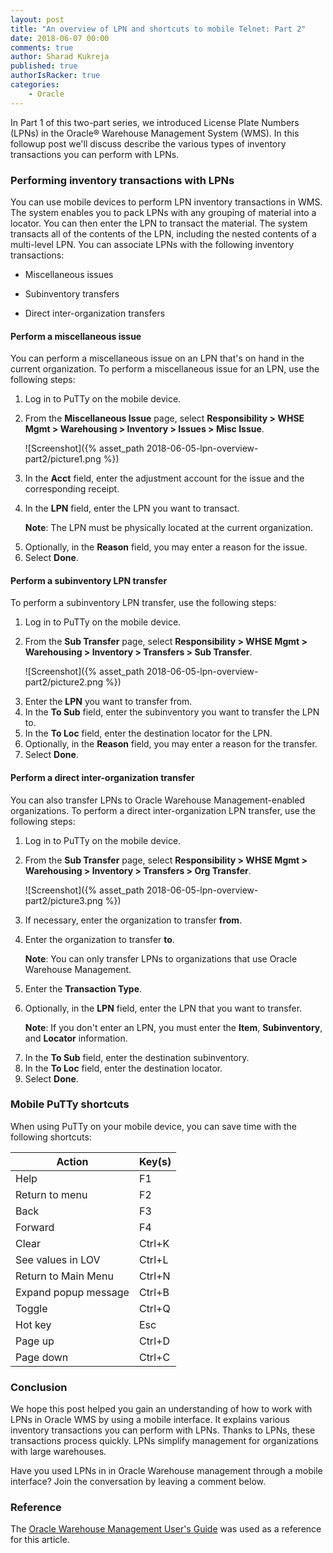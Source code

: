 ```yaml
---
layout: post
title: "An overview of LPN and shortcuts to mobile Telnet: Part 2"
date: 2018-06-07 00:00
comments: true
author: Sharad Kukreja
published: true
authorIsRacker: true
categories:
    - Oracle
---
```


In Part 1 of this two-part series, we introduced License Plate Numbers (LPNs)
in the Oracle&reg; Warehouse Management System (WMS). In this followup post
we'll discuss describe the various types of inventory transactions you can
perform with LPNs.

<!-- more -->

### Performing inventory transactions with LPNs

You can use mobile devices to perform LPN inventory transactions in WMS. The
system enables you to pack LPNs with any grouping of material into a locator.
You can then enter the LPN to transact the material. The system transacts all
of the contents of the LPN, including the nested contents of a multi-level
LPN. You can associate LPNs with the following inventory transactions:

* Miscellaneous issues

* Subinventory transfers

* Direct inter-organization transfers

#### Perform a miscellaneous issue

You can perform a miscellaneous issue on an LPN that's on hand in the current
organization. To perform a miscellaneous issue for an LPN, use the following
steps:

1. Log in to PuTTy on the mobile device.

2. From the **Miscellaneous Issue** page, select **Responsibility > WHSE Mgmt > Warehousing > Inventory > Issues > Misc Issue**.

   ![Screenshot]({% asset_path 2018-06-05-lpn-overview-part2/picture1.png %})

<ol start=3>
   <li>In the <b>Acct</b> field, enter the adjustment account for the issue and
   the corresponding receipt.</li>

   <li><p>In the <b>LPN</b> field, enter the LPN you want to transact.</p>

   <p><b>Note</b>: The LPN must be physically located at the current organization.</p></li>

   <li>Optionally, in the <b>Reason</b> field, you may enter a reason for the
   issue.</li>

   <li>Select <b>Done</b>.</li>
</ol>

#### Perform a subinventory LPN transfer

To perform a subinventory LPN transfer, use the following steps:

1. Log in to PuTTy on the mobile device.

2. From the **Sub Transfer** page, select **Responsibility > WHSE Mgmt >
   Warehousing > Inventory > Transfers > Sub Transfer**.

   ![Screenshot]({% asset_path 2018-06-05-lpn-overview-part2/picture2.png %})

<ol start=3>
   <li>Enter the <b>LPN</b> you want to transfer from.</li>

   <li>In the <b>To Sub</b> field, enter the subinventory you want
   to transfer the LPN to.</li>

   <li>In the <b>To Loc</b> field, enter the destination locator for the
   LPN.</li>

   <li>Optionally, in the <b>Reason</b> field, you may enter a reason for the
   transfer.</li>

   <li>Select <b>Done</b>.</li>
</ol>   

#### Perform a direct inter-organization transfer

You can also transfer LPNs to Oracle Warehouse Management-enabled
organizations. To perform a direct inter-organization LPN transfer, use the following steps:

1. Log in to PuTTy on the mobile device.

2. From the **Sub Transfer** page, select **Responsibility > WHSE Mgmt >
   Warehousing > Inventory > Transfers > Org Transfer**.

   ![Screenshot]({% asset_path 2018-06-05-lpn-overview-part2/picture3.png %})

<ol start=3>
   <li>If necessary, enter the organization to transfer <b>from</b>.</li>

   <li>
      <p>
         Enter the organization to transfer <b>to</b>.
      </p>
      <p>
         <b>Note</b>: You can only transfer LPNs to organizations that use
         Oracle Warehouse Management.
      </p>
   </li>

   <li>Enter the <b>Transaction Type</b>.</li>

   <li><p>Optionally, in the <b>LPN</b> field, enter the LPN that you want to
   transfer.</p>

   <p><b>Note</b>: If you don't enter an LPN, you must enter the <b>Item</b>,
   <b>Subinventory</b>, and <b>Locator</b> information.</p></li>

   <li>In the <b>To Sub</b> field, enter the destination subinventory.</li>

   <li>In the <b>To Loc</b> field, enter the destination locator.</li>

   <li>Select <b>Done</b>.</li>
</ol>

### Mobile PuTTy shortcuts

When using PuTTy on your mobile device, you can save time with the following
shortcuts:

| Action               		| Key(s)   	|
|----------------------		|--------	|
| Help                 		| F1     	|
| Return to menu       		| F2     	|
| Back                 		| F3     	|
| Forward              		| F4     	|
| Clear                		| Ctrl+K 	|
| See values in LOV    		| Ctrl+L 	|
| Return to Main Menu  		| Ctrl+N 	|
| Expand popup message 		| Ctrl+B 	|
| Toggle               		| Ctrl+Q 	|
| Hot key              		| Esc    	|
| Page up              		| Ctrl+D 	|
| Page down            		| Ctrl+C 	|

<p></p>

### Conclusion

We hope this post helped you gain an understanding of
how to work with LPNs in Oracle WMS by using a mobile interface. It explains
various inventory transactions you can perform with LPNs. Thanks to LPNs,
these transactions process quickly. LPNs simplify management for organizations
with large warehouses.

Have you used LPNs in in Oracle Warehouse management through a mobile
interface? Join the conversation by leaving a comment below.

### Reference

The [Oracle Warehouse Management User's
Guide](https://docs.oracle.com/cd/E18727_01/doc.121/e13433/T211976T321834.htm)
was used as a reference for this article.
